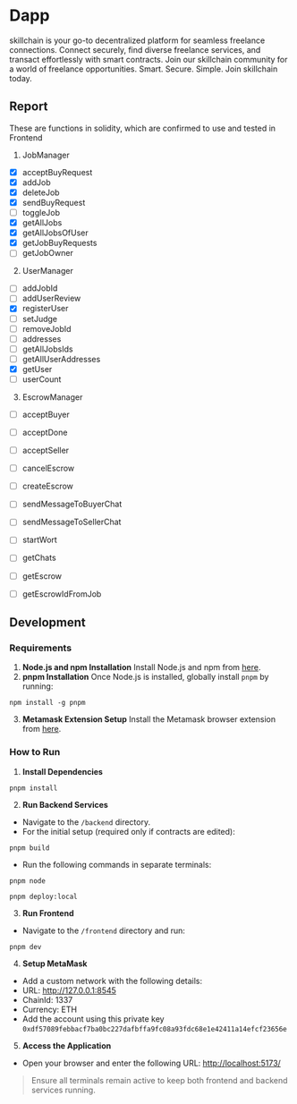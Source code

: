 
# Dapp
skillchain is your go-to decentralized platform for seamless freelance connections. Connect securely, find diverse freelance services, and transact effortlessly with smart contracts. Join our skillchain community for a world of freelance opportunities. Smart. Secure. Simple. Join skillchain today.

## Report
These are functions in solidity, which are confirmed to use and tested in Frontend

1. JobManager
- [x] acceptBuyRequest
- [x] addJob
- [x] deleteJob
- [x] sendBuyRequest
- [ ] toggleJob
- [x] getAllJobs
- [x] getAllJobsOfUser
- [x] getJobBuyRequests
- [ ] getJobOwner

2. UserManager
- [ ] addJobId
- [ ] addUserReview
- [x] registerUser
- [ ] setJudge
- [ ] removeJobId
- [ ] addresses
- [ ] getAllJobsIds
- [ ] getAllUserAddresses
- [x] getUser
- [ ] userCount

3. EscrowManager
- [ ] acceptBuyer
- [ ] acceptDone
- [ ] acceptSeller
- [ ] cancelEscrow
- [ ] createEscrow
- [ ] sendMessageToBuyerChat
- [ ] sendMessageToSellerChat
- [ ] startWort
- [ ] getChats
- [ ] getEscrow
- [ ] getEscrowIdFromJob




## Development
### Requirements
1.  **Node.js and npm Installation**
Install Node.js and npm from [here](https://nodejs.org/).
2.  **pnpm Installation**
Once Node.js is installed, globally install `pnpm` by running:
```
npm install -g pnpm
```
3.  **Metamask Extension Setup**
Install the Metamask browser extension from [here](https://metamask.io/download.html).
### How to Run
1.  **Install Dependencies**
```
pnpm install
```
2.  **Run Backend Services**
- Navigate to the `/backend` directory.
- For the initial setup (required only if contracts are edited):
```
pnpm build
```
- Run the following commands in separate terminals:
```bash
pnpm node
```
```
pnpm deploy:local
```
3.  **Run Frontend**
- Navigate to the `/frontend` directory and run:
```
pnpm dev
```
4.  **Setup MetaMask**
- Add a custom network with the following details:
- URL: http://127.0.0.1:8545
- ChainId: 1337
- Currency: ETH
- Add the account using this private key `0xdf57089febbacf7ba0bc227dafbffa9fc08a93fdc68e1e42411a14efcf23656e`
5.  **Access the Application**
- Open your browser and enter the following URL:
[http://localhost:5173/](http://localhost:5173/)
> Ensure all terminals remain active to keep both frontend and backend services running.
